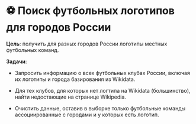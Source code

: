 # ⚽ Поиск футбольных логотипов для городов России

**Цель**: получить для разных городов России логотипы местных футбольных команд.


**Задачи**:

- Запросить информацию о всех футбольных клубах России, включая их логотипы и города базирования из Wikidata.

- Для тех клубов, для которых нет логтипа на Wikidata (большинство), найти недостающие на странице Wikipedia.

- Очистить данные, оставив в выборке только футбольные команды ассоциированные с городами и у которых есть логотип.
